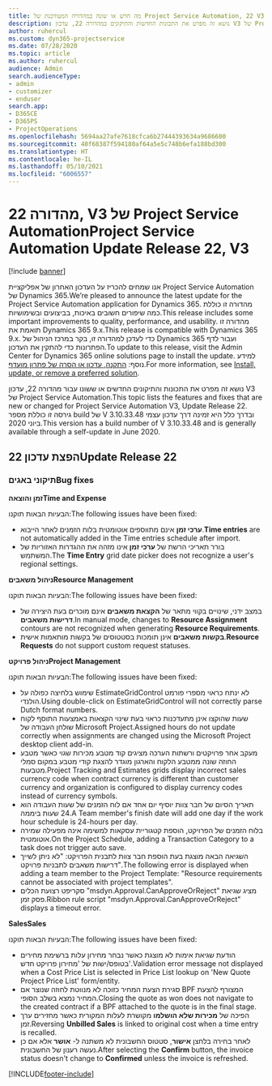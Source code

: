 ```yaml
---
title: מה חדש או שונה במהדורה המעודכנת של Project Service Automation, 22 V3
description: נושא זה מפרט את התכונות החדשות והתיקונים במהדורה 22, עדכון V3 של Project Service Automation.
author: ruhercul
ms.custom: dyn365-projectservice
ms.date: 07/28/2020
ms.topic: article
ms.author: ruhercul
audience: Admin
search.audienceType:
- admin
- customizer
- enduser
search.app:
- D365CE
- D365PS
- ProjectOperations
ms.openlocfilehash: 5694aa27afe7618cfca6b27444393634a9686600
ms.sourcegitcommit: 40f68387f594180af64a5e5c748b6efa188bd300
ms.translationtype: HT
ms.contentlocale: he-IL
ms.lasthandoff: 05/10/2021
ms.locfileid: "6006557"
---
```

# <a name="project-service-automation-update-release-22-v3"></a><span data-ttu-id="238ff-103">מהדורה 22, V3 של Project Service Automation</span><span class="sxs-lookup"><span data-stu-id="238ff-103">Project Service Automation Update Release 22, V3</span></span>

[!include [banner](../includes/psa-now-project-operations.md)]

<span data-ttu-id="238ff-104">אנו שמחים להכריז על העדכון האחרון של אפליקציית Project Service Automation של Dynamics 365.</span><span class="sxs-lookup"><span data-stu-id="238ff-104">We’re pleased to announce the latest update for the Project Service Automation application for Dynamics 365.</span></span> <span data-ttu-id="238ff-105">מהדורה זו כוללת כמה שיפורים חשובים באיכות, בביצועים ובשימושיות.</span><span class="sxs-lookup"><span data-stu-id="238ff-105">This release includes some important improvements to quality, performance, and usability.</span></span> <span data-ttu-id="238ff-106">מהדורה זו תואמת את Dynamics 365 9.x.</span><span class="sxs-lookup"><span data-stu-id="238ff-106">This release is compatible with Dynamics 365 9.x.</span></span> <span data-ttu-id="238ff-107">כדי לעדכן למהדורה זו, בקר במרכז הניהול של Dynamics 365 ועבור לדף הפתרונות כדי להתקין את העדכון.</span><span class="sxs-lookup"><span data-stu-id="238ff-107">To update to this release, visit the Admin Center for Dynamics 365 online solutions page to install the update.</span></span> <span data-ttu-id="238ff-108">למידע נוסף: [התקנה, עדכון או הסרה של פתרון מועדף](/power-platform/admin/install-remove-preferred-solution).</span><span class="sxs-lookup"><span data-stu-id="238ff-108">For more information, see [Install, update, or remove a preferred solution](/power-platform/admin/install-remove-preferred-solution).</span></span>

<span data-ttu-id="238ff-109">נושא זה מפרט את התכונות והתיקונים החדשים או ששונו עבור מהדורה 22, עדכון V3 של Project Service Automation.</span><span class="sxs-lookup"><span data-stu-id="238ff-109">This topic lists the features and fixes that are new or changed for Project Service Automation V3, Update Release 22.</span></span> <span data-ttu-id="238ff-110">גירסה זו כוללת מספר build של V 3.10.33.48 ובדרך כלל היא זמינה דרך עדכון עצמי ביוני 2020.</span><span class="sxs-lookup"><span data-stu-id="238ff-110">This version has a build number of V 3.10.33.48 and is generally available through a self-update in June 2020.</span></span>

## <a name="update-release-22"></a><span data-ttu-id="238ff-111">הפצת עדכון 22</span><span class="sxs-lookup"><span data-stu-id="238ff-111">Update Release 22</span></span>

### <a name="bug-fixes"></a><span data-ttu-id="238ff-112">תיקוני באגים</span><span class="sxs-lookup"><span data-stu-id="238ff-112">Bug fixes</span></span>



<span data-ttu-id="238ff-113">**זמן והוצאה**</span><span class="sxs-lookup"><span data-stu-id="238ff-113">**Time and Expense**</span></span>

<span data-ttu-id="238ff-114">הבעיות הבאות תוקנו:</span><span class="sxs-lookup"><span data-stu-id="238ff-114">The following issues have been fixed:</span></span>

- <span data-ttu-id="238ff-115">**ערכי זמן** אינם מתווספים אוטומטית בלוח הזמנים לאחר הייבוא.</span><span class="sxs-lookup"><span data-stu-id="238ff-115">**Time entries** are not automatically added in the Time entries schedule after import.</span></span>
- <span data-ttu-id="238ff-116">בורר תאריכי הרשת של **ערכי זמן** אינו מזהה את ההגדרות האזוריות של המשתמש.</span><span class="sxs-lookup"><span data-stu-id="238ff-116">The **Time Entry** grid date picker does not recognize a user's regional settings.</span></span>

<span data-ttu-id="238ff-117">**ניהול משאבים**</span><span class="sxs-lookup"><span data-stu-id="238ff-117">**Resource Management**</span></span>

<span data-ttu-id="238ff-118">הבעיות הבאות תוקנו:</span><span class="sxs-lookup"><span data-stu-id="238ff-118">The following issues have been fixed:</span></span>

- <span data-ttu-id="238ff-119">במצב ידני, שינויים בקווי מתאר של **הקצאת משאבים** אינם מוכרים בעת היצירה של **דרישות משאבים**.</span><span class="sxs-lookup"><span data-stu-id="238ff-119">In manual mode, changes to **Resource Assignment** contours are not recognized when generating **Resource Requirements**.</span></span>
- <span data-ttu-id="238ff-120">**בקשות משאבים** אינן תומכות בסטטוסים של בקשות מותאמות אישית.</span><span class="sxs-lookup"><span data-stu-id="238ff-120">**Resource Requests** do not support custom request statuses.</span></span>

<span data-ttu-id="238ff-121">**ניהול פרויקט**</span><span class="sxs-lookup"><span data-stu-id="238ff-121">**Project Management**</span></span>

<span data-ttu-id="238ff-122">הבעיות הבאות תוקנו:</span><span class="sxs-lookup"><span data-stu-id="238ff-122">The following issues have been fixed:</span></span>

- <span data-ttu-id="238ff-123">שימוש בלחיצה כפולה על EstimateGridControl לא ינתח כראוי מספרי פורמט הולנדי.</span><span class="sxs-lookup"><span data-stu-id="238ff-123">Using double-click on EstimateGridControl will not correctly parse Dutch format numbers.</span></span>
- <span data-ttu-id="238ff-124">שעות שהוקצו אינן מתעדכנות כראוי בעת שינוי הקצאות באמצעות התוסף לקוח שולחן העבודה של Microsoft Project.</span><span class="sxs-lookup"><span data-stu-id="238ff-124">Assigned hours do not update correctly when assignments are changed using the Microsoft Project desktop client add-in.</span></span>
- <span data-ttu-id="238ff-125">מעקב אחר פרויקטים ורשתות הערכה מציגים קוד מטבע מכירות שגוי כאשר מטבע החוזה שונה ממטבע הלקוח והארגון מוגדר להצגת קודי מטבע במקום סמלי מטבעות.</span><span class="sxs-lookup"><span data-stu-id="238ff-125">Project Tracking and Estimates grids display incorrect sales currency code when contract currency is different than customer currency and organization is configured to display currency codes instead of currency symbols.</span></span>
- <span data-ttu-id="238ff-126">תאריך הסיום של חבר צוות יוסיף יום אחד אם לוח הזמנים של שעות העבודה הוא 24 שעות ביממה.</span><span class="sxs-lookup"><span data-stu-id="238ff-126">A Team member's finish date will add one day if the work hour schedule is 24-hours per day.</span></span>
- <span data-ttu-id="238ff-127">בלוח הזמנים של הפרויקט, הוספת קטגוריית עסקאות למשימה אינה מפעילה שמירה אוטומטית.</span><span class="sxs-lookup"><span data-stu-id="238ff-127">On the Project Schedule, adding a Transaction Category to a task does not trigger auto save.</span></span>
- <span data-ttu-id="238ff-128">השגיאה הבאה מוצגת בעת הוספת חבר צוות לתבנית הפרויקט: "לא ניתן לשייך דרישות משאבים לתבניות פרויקט".</span><span class="sxs-lookup"><span data-stu-id="238ff-128">The following error is displayed when adding a team member to the Project Template: "Resource requirements cannot be associated with project templates".</span></span> 
- <span data-ttu-id="238ff-129">סקריפט רצועת הכלים "msdyn.Approval.CanApproveOrReject" מציג שגיאת פסק זמן.</span><span class="sxs-lookup"><span data-stu-id="238ff-129">Ribbon rule script "msdyn.Approval.CanApproveOrReject" displays a timeout error.</span></span>

<span data-ttu-id="238ff-130">**Sales**</span><span class="sxs-lookup"><span data-stu-id="238ff-130">**Sales**</span></span>

<span data-ttu-id="238ff-131">הבעיות הבאות תוקנו:</span><span class="sxs-lookup"><span data-stu-id="238ff-131">The following issues have been fixed:</span></span>

- <span data-ttu-id="238ff-132">הודעת שגיאת אימות לא מוצגת כאשר נבחר מחירון עלות ברשימת מחירים בטופס/ישות של 'מחירון פרויקט חדש'.</span><span class="sxs-lookup"><span data-stu-id="238ff-132">Validation error message not displayed when a Cost Price List is selected in Price List lookup on 'New Quote Project Price List' form/entity.</span></span>
- <span data-ttu-id="238ff-133">סגירת הצעת המחיר כזוכה לא מנווטת לחוזה שנוצר אם BPF המצורף להצעת המחיר נמצא בשלב הסופי.</span><span class="sxs-lookup"><span data-stu-id="238ff-133">Closing the quote as won does not navigate to the created contract if a BPF attached to the quote is in the final stage.</span></span>
- <span data-ttu-id="238ff-134">הפיכה של **מכירות שלא הושלמו** מקושרת לעלות המקורית כאשר מחזירים ערך זמן.</span><span class="sxs-lookup"><span data-stu-id="238ff-134">Reversing **Unbilled Sales** is linked to original cost when a time entry is recalled.</span></span>
- <span data-ttu-id="238ff-135">לאחר בחירה בלחצן **אישור**, סטטוס החשבונית לא משתנה ל- **אושר** אלא אם כן נעשה רענון של החשבונית.</span><span class="sxs-lookup"><span data-stu-id="238ff-135">After selecting the **Confirm** button, the invoice status doesn't change to **Confirmed** unless the invoice is refreshed.</span></span>


[!INCLUDE[footer-include](../includes/footer-banner.md)]